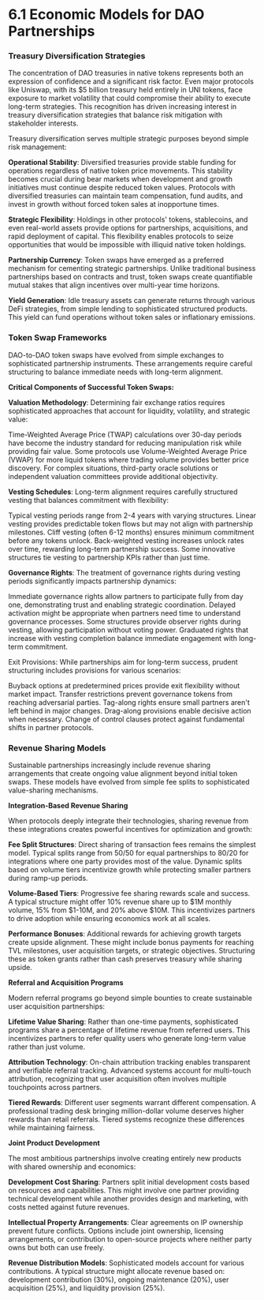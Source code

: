 # 6.1 Economic Models for DAO Partnerships

### Treasury Diversification Strategies

The concentration of DAO treasuries in native tokens represents both an expression of confidence and a significant risk factor. Even major protocols like Uniswap, with its $5 billion treasury held entirely in UNI tokens, face exposure to market volatility that could compromise their ability to execute long-term strategies. This recognition has driven increasing interest in treasury diversification strategies that balance risk mitigation with stakeholder interests.

Treasury diversification serves multiple strategic purposes beyond simple risk management:

**Operational Stability**: Diversified treasuries provide stable funding for operations regardless of native token price movements. This stability becomes crucial during bear markets when development and growth initiatives must continue despite reduced token values. Protocols with diversified treasuries can maintain team compensation, fund audits, and invest in growth without forced token sales at inopportune times.

**Strategic Flexibility**: Holdings in other protocols' tokens, stablecoins, and even real-world assets provide options for partnerships, acquisitions, and rapid deployment of capital. This flexibility enables protocols to seize opportunities that would be impossible with illiquid native token holdings.

**Partnership Currency**: Token swaps have emerged as a preferred mechanism for cementing strategic partnerships. Unlike traditional business partnerships based on contracts and trust, token swaps create quantifiable mutual stakes that align incentives over multi-year time horizons.

**Yield Generation**: Idle treasury assets can generate returns through various DeFi strategies, from simple lending to sophisticated structured products. This yield can fund operations without token sales or inflationary emissions.

### Token Swap Frameworks

DAO-to-DAO token swaps have evolved from simple exchanges to sophisticated partnership instruments. These arrangements require careful structuring to balance immediate needs with long-term alignment.

**Critical Components of Successful Token Swaps:**

**Valuation Methodology**: Determining fair exchange ratios requires sophisticated approaches that account for liquidity, volatility, and strategic value:

Time-Weighted Average Price (TWAP) calculations over 30-day periods have become the industry standard for reducing manipulation risk while providing fair value. Some protocols use Volume-Weighted Average Price (VWAP) for more liquid tokens where trading volume provides better price discovery. For complex situations, third-party oracle solutions or independent valuation committees provide additional objectivity.

**Vesting Schedules**: Long-term alignment requires carefully structured vesting that balances commitment with flexibility:

Typical vesting periods range from 2-4 years with varying structures. Linear vesting provides predictable token flows but may not align with partnership milestones. Cliff vesting (often 6-12 months) ensures minimum commitment before any tokens unlock. Back-weighted vesting increases unlock rates over time, rewarding long-term partnership success. Some innovative structures tie vesting to partnership KPIs rather than just time.

**Governance Rights**: The treatment of governance rights during vesting periods significantly impacts partnership dynamics:

Immediate governance rights allow partners to participate fully from day one, demonstrating trust and enabling strategic coordination. Delayed activation might be appropriate when partners need time to understand governance processes. Some structures provide observer rights during vesting, allowing participation without voting power. Graduated rights that increase with vesting completion balance immediate engagement with long-term commitment.

Exit Provisions: While partnerships aim for long-term success, prudent structuring includes provisions for various scenarios:

Buyback options at predetermined prices provide exit flexibility without market impact. Transfer restrictions prevent governance tokens from reaching adversarial parties. Tag-along rights ensure small partners aren't left behind in major changes. Drag-along provisions enable decisive action when necessary. Change of control clauses protect against fundamental shifts in partner protocols.

### Revenue Sharing Models

Sustainable partnerships increasingly include revenue sharing arrangements that create ongoing value alignment beyond initial token swaps. These models have evolved from simple fee splits to sophisticated value-sharing mechanisms.

**Integration-Based Revenue Sharing**

When protocols deeply integrate their technologies, sharing revenue from these integrations creates powerful incentives for optimization and growth:

**Fee Split Structures**: Direct sharing of transaction fees remains the simplest model. Typical splits range from 50/50 for equal partnerships to 80/20 for integrations where one party provides most of the value. Dynamic splits based on volume tiers incentivize growth while protecting smaller partners during ramp-up periods.

**Volume-Based Tiers**: Progressive fee sharing rewards scale and success. A typical structure might offer 10% revenue share up to $1M monthly volume, 15% from $1-10M, and 20% above $10M. This incentivizes partners to drive adoption while ensuring economics work at all scales.

**Performance Bonuses**: Additional rewards for achieving growth targets create upside alignment. These might include bonus payments for reaching TVL milestones, user acquisition targets, or strategic objectives. Structuring these as token grants rather than cash preserves treasury while sharing upside.

**Referral and Acquisition Programs**

Modern referral programs go beyond simple bounties to create sustainable user acquisition partnerships:

**Lifetime Value Sharing**: Rather than one-time payments, sophisticated programs share a percentage of lifetime revenue from referred users. This incentivizes partners to refer quality users who generate long-term value rather than just volume.

**Attribution Technology**: On-chain attribution tracking enables transparent and verifiable referral tracking. Advanced systems account for multi-touch attribution, recognizing that user acquisition often involves multiple touchpoints across partners.

**Tiered Rewards**: Different user segments warrant different compensation. A professional trading desk bringing million-dollar volume deserves higher rewards than retail referrals. Tiered systems recognize these differences while maintaining fairness.

**Joint Product Development**

The most ambitious partnerships involve creating entirely new products with shared ownership and economics:

**Development Cost Sharing**: Partners split initial development costs based on resources and capabilities. This might involve one partner providing technical development while another provides design and marketing, with costs netted against future revenues.

**Intellectual Property Arrangements**: Clear agreements on IP ownership prevent future conflicts. Options include joint ownership, licensing arrangements, or contribution to open-source projects where neither party owns but both can use freely.

**Revenue Distribution Models**: Sophisticated models account for various contributions. A typical structure might allocate revenue based on: development contribution (30%), ongoing maintenance (20%), user acquisition (25%), and liquidity provision (25%).
